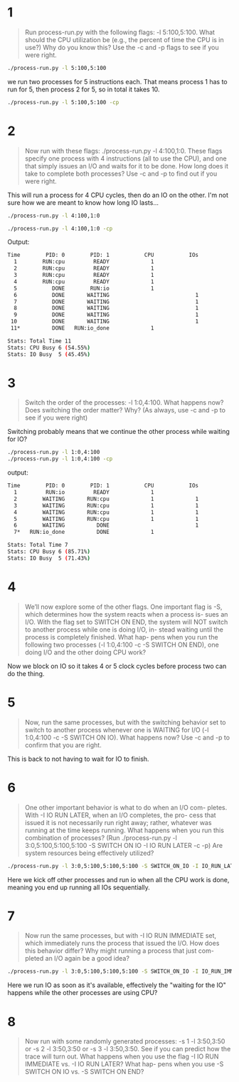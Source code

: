 
# 1

> Run process-run.py with the following flags: -l 5:100,5:100.
What should the CPU utilization be (e.g., the percent of time the
CPU is in use?) Why do you know this? Use the -c and -p flags to
see if you were right.

```sh
./process-run.py -l 5:100,5:100
```
we run two processes for 5 instructions each. That means process 1 has to run for 5, then
process 2 for 5, so in total it takes 10.

```sh
./process-run.py -l 5:100,5:100 -cp
```

# 2

> Now run with these flags: ./process-run.py -l 4:100,1:0.
These flags specify one process with 4 instructions (all to use the
CPU), and one that simply issues an I/O and waits for it to be done.
How long does it take to complete both processes? Use -c and -p
to find out if you were right.

This will run a process for 4 CPU cycles, then do an IO on the other. I'm not sure how we are meant to know how long IO lasts...

```sh
./process-run.py -l 4:100,1:0
```

```sh
./process-run.py -l 4:100,1:0 -cp
```

Output:

```sh
Time        PID: 0        PID: 1           CPU           IOs
  1        RUN:cpu         READY             1
  2        RUN:cpu         READY             1
  3        RUN:cpu         READY             1
  4        RUN:cpu         READY             1
  5           DONE        RUN:io             1
  6           DONE       WAITING                           1
  7           DONE       WAITING                           1
  8           DONE       WAITING                           1
  9           DONE       WAITING                           1
 10           DONE       WAITING                           1
 11*          DONE   RUN:io_done             1

Stats: Total Time 11
Stats: CPU Busy 6 (54.55%)
Stats: IO Busy  5 (45.45%)
```

# 3

> Switch the order of the processes: -l 1:0,4:100. What happens
now? Does switching the order matter? Why? (As always, use -c
and -p to see if you were right)

Switching probably means that we continue the other process while waiting for IO?

```sh
./process-run.py -l 1:0,4:100
./process-run.py -l 1:0,4:100 -cp
```

output:

```sh
Time        PID: 0        PID: 1           CPU           IOs
  1         RUN:io         READY             1
  2        WAITING       RUN:cpu             1             1
  3        WAITING       RUN:cpu             1             1
  4        WAITING       RUN:cpu             1             1
  5        WAITING       RUN:cpu             1             1
  6        WAITING          DONE                           1
  7*   RUN:io_done          DONE             1

Stats: Total Time 7
Stats: CPU Busy 6 (85.71%)
Stats: IO Busy  5 (71.43%)
```

# 4

> We’ll now explore some of the other flags. One important flag is
-S, which determines how the system reacts when a process is-
sues an I/O. With the flag set to SWITCH ON END, the system
will NOT switch to another process while one is doing I/O, in-
stead waiting until the process is completely finished. What hap-
pens when you run the following two processes (-l 1:0,4:100
-c -S SWITCH ON END), one doing I/O and the other doing CPU
work?

Now we block on IO so it takes 4 or 5 clock cycles before process two can do the thing.

# 5

> Now, run the same processes, but with the switching behavior set
to switch to another process whenever one is WAITING for I/O (-l
1:0,4:100 -c -S SWITCH ON IO). What happens now? Use -c
and -p to confirm that you are right.

This is back to not having to wait for IO to finish.

# 6

> One other important behavior is what to do when an I/O com-
pletes. With -I IO RUN LATER, when an I/O completes, the pro-
cess that issued it is not necessarily run right away; rather, whatever
was running at the time keeps running. What happens when you
run this combination of processes? (Run ./process-run.py -l
3:0,5:100,5:100,5:100 -S SWITCH ON IO -I IO RUN LATER
-c -p) Are system resources being effectively utilized?

```sh
./process-run.py -l 3:0,5:100,5:100,5:100 -S SWITCH_ON_IO -I IO_RUN_LATER -cp
```

Here we kick off other processes and run io when all the CPU work is done, meaning you end up running all IOs sequentially.

# 7

> Now run the same processes, but with -I IO RUN IMMEDIATE set,
which immediately runs the process that issued the I/O. How does
this behavior differ? Why might running a process that just com-
pleted an I/O again be a good idea?

```sh
./process-run.py -l 3:0,5:100,5:100,5:100 -S SWITCH_ON_IO -I IO_RUN_IMMEDIATE -cp
```

Here we run IO as soon as it's available, effectively the "waiting for the IO" happens while the other processes are using CPU?

# 8

> Now run with some randomly generated processes: -s 1 -l 3:50,3:50
or -s 2 -l 3:50,3:50 or -s 3 -l 3:50,3:50. See if you can
predict how the trace will turn out. What happens when you use
the flag -I IO RUN IMMEDIATE vs. -I IO RUN LATER? What hap-
pens when you use -S SWITCH ON IO vs. -S SWITCH ON END?






